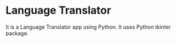 # Language Translator

It is a Language Translator app using Python. It uses Python tkinter package.
